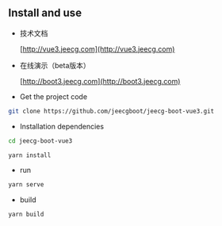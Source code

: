 ## Install and use

- 技术文档

  [http://vue3.jeecg.com](http://vue3.jeecg.com)
  
- 在线演示（beta版本）

  [http://boot3.jeecg.com](http://boot3.jeecg.com)
  
  
- Get the project code

```bash
git clone https://github.com/jeecgboot/jeecg-boot-vue3.git
```

- Installation dependencies

```bash
cd jeecg-boot-vue3

yarn install

```

- run

```bash
yarn serve
```

- build

```bash
yarn build
```
